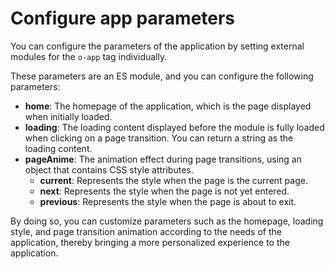<template is="exm-article">
  <a href="../../publics/examples/use-config/demo.html" preview></a>
  <a href="../../publics/examples/use-config/app-config.mjs" main></a>
  <a href="../../publics/examples/use-config/page1.html"></a>
  <a href="../../publics/examples/use-config/page2.html"></a>
</template>

# Configure app parameters

You can configure the parameters of the application by setting external modules for the `o-app` tag individually.

These parameters are an ES module, and you can configure the following parameters:

- **home**: The homepage of the application, which is the page displayed when initially loaded.
- **loading**: The loading content displayed before the module is fully loaded when clicking on a page transition. You can return a string as the loading content.
- **pageAnime**: The animation effect during page transitions, using an object that contains CSS style attributes.
  - **current**: Represents the style when the page is the current page.
  - **next**: Represents the style when the page is not yet entered.
  - **previous**: Represents the style when the page is about to exit.

By doing so, you can customize parameters such as the homepage, loading style, and page transition animation according to the needs of the application, thereby bringing a more personalized experience to the application.
